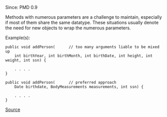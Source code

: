 Since: PMD 0.9

Methods with numerous parameters are a challenge to maintain, especially if most of them share the
same datatype. These situations usually denote the need for new objects to wrap the numerous parameters.

Example(s):
```
public void addPerson(		// too many arguments liable to be mixed up
	int birthYear, int birthMonth, int birthDate, int height, int weight, int ssn) {

	. . . .
}
 
public void addPerson(		// preferred approach
	Date birthdate, BodyMeasurements measurements, int ssn) {

	. . . .
}
```

[Source](https://pmd.github.io/pmd-5.5.4/pmd-java/rules/java/codesize.html#ExcessiveParameterList)
